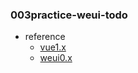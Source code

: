 ### 003practice-weui-todo

- reference
    - [vue1.x](http://v1-cn.vuejs.org/guide/) 
    - [weui0.x](https://weui.io/0.4.x/#/) 
